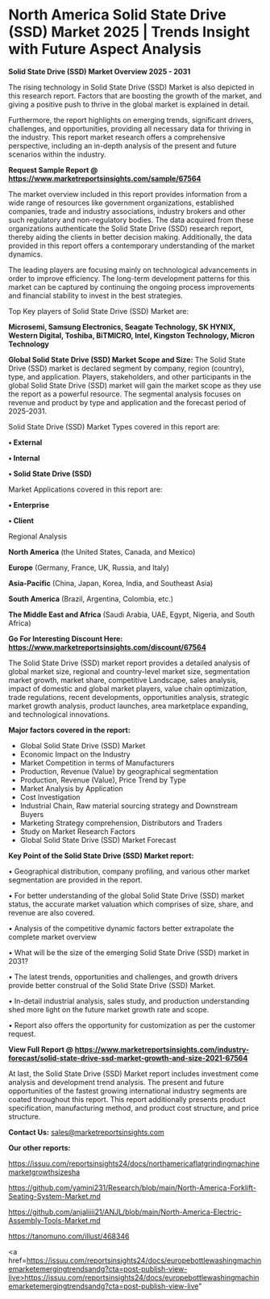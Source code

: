 # North America Solid State Drive (SSD) Market 2025 | Trends Insight with Future Aspect Analysis

<Strong> Solid State Drive (SSD) Market Overview 2025 - 2031</strong>

The rising technology in Solid State Drive (SSD) Market is also depicted in this research report. Factors that are boosting the growth of the market, and giving a positive push to thrive in the global market is explained in detail.

Furthermore, the report highlights on emerging trends, significant drivers, challenges, and opportunities, providing all necessary data for thriving in the industry. This report market research offers a comprehensive perspective, including an in-depth analysis of the present and future scenarios within the industry.

<strong>Request Sample Report @ <a href=https://www.marketreportsinsights.com/sample/67564>https://www.marketreportsinsights.com/sample/67564</a></strong>

The market overview included in this report provides information from a wide range of resources like government organizations, established companies, trade and industry associations, industry brokers and other such regulatory and non-regulatory bodies. The data acquired from these organizations authenticate the Solid State Drive (SSD) research report, thereby aiding the clients in better decision making. Additionally, the data provided in this report offers a contemporary understanding of the market dynamics.

The leading players are focusing mainly on technological advancements in order to improve efficiency. The long-term development patterns for this market can be captured by continuing the ongoing process improvements and financial stability to invest in the best strategies.

Top Key players of Solid State Drive (SSD) Market are:

<strong>Microsemi, Samsung Electronics, Seagate Technology, SK HYNIX, Western Digital, Toshiba, BiTMICRO, Intel, Kingston Technology, Micron Technology</strong>

<strong><b>Global Solid State Drive (SSD) Market Scope and Size:</b></strong>
The Solid State Drive (SSD) market is declared segment by company, region (country), type, and application. Players, stakeholders, and other participants in the global Solid State Drive (SSD) market will gain the market scope as they use the report as a powerful resource. The segmental analysis focuses on revenue and product by type and application and the forecast period of 2025-2031.

Solid State Drive (SSD) Market Types covered in this report are:

<strong>• External

• Internal

• Solid State Drive (SSD)</strong>

Market Applications covered in this report are:

<strong>• Enterprise

• Client</strong> 

Regional Analysis

<strong>North America</strong> (the United States, Canada, and Mexico)

<strong>Europe</strong> (Germany, France, UK, Russia, and Italy)

<strong>Asia-Pacific</strong> (China, Japan, Korea, India, and Southeast Asia)

<strong>South America</strong> (Brazil, Argentina, Colombia, etc.)

<strong>The Middle East and Africa</strong> (Saudi Arabia, UAE, Egypt, Nigeria, and South Africa)

<strong>Go For Interesting Discount Here: <a href=https://www.marketreportsinsights.com/discount/67564>https://www.marketreportsinsights.com/discount/67564</a></strong>

The Solid State Drive (SSD) market report provides a detailed analysis of global market size, regional and country-level market size, segmentation market growth, market share, competitive Landscape, sales analysis, impact of domestic and global market players, value chain optimization, trade regulations, recent developments, opportunities analysis, strategic market growth analysis, product launches, area marketplace expanding, and technological innovations.

<strong><b>Major factors covered in the report:</b></strong>
<ul>
  <li>Global Solid State Drive (SSD) Market </li>
  <li>Economic Impact on the Industry</li>
  <li>Market Competition in terms of Manufacturers</li>
  <li>Production, Revenue (Value) by geographical segmentation</li>
  <li>Production, Revenue (Value), Price Trend by Type</li>
  <li>Market Analysis by Application</li>
  <li>Cost Investigation</li>
  <li>Industrial Chain, Raw material sourcing strategy and Downstream Buyers</li>
  <li>Marketing Strategy comprehension, Distributors and Traders</li>
  <li>Study on Market Research Factors</li>
  <li>Global Solid State Drive (SSD) Market Forecast</li>
</ul>

<strong><b>Key Point of the Solid State Drive (SSD) Market report:</b></strong>

• Geographical distribution, company profiling, and various other market segmentation are provided in the report.

• For better understanding of the global Solid State Drive (SSD) market status, the accurate market valuation which comprises of size, share, and revenue are also covered.

• Analysis of the competitive dynamic factors better extrapolate the complete market overview

• What will be the size of the emerging Solid State Drive (SSD) market in 2031?

• The latest trends, opportunities and challenges, and growth drivers provide better construal of the Solid State Drive (SSD) Market.

• In-detail industrial analysis, sales study, and production understanding shed more light on the future market growth rate and scope.

• Report also offers the opportunity for customization as per the customer request.

<strong><b>View Full Report @ <a href=https://www.marketreportsinsights.com/industry-forecast/solid-state-drive-ssd-market-growth-and-size-2021-67564>https://www.marketreportsinsights.com/industry-forecast/solid-state-drive-ssd-market-growth-and-size-2021-67564</a></b></strong>


At last, the Solid State Drive (SSD) Market report includes investment come analysis and development trend analysis. The present and future opportunities of the fastest growing international industry segments are coated throughout this report. This report additionally presents product specification, manufacturing method, and product cost structure, and price structure.

<strong>Contact Us:</strong>
sales@marketreportsinsights.com

<strong>Our other reports:</strong>

<a href=https://issuu.com/reportsinsights24/docs/northamericaflatgrindingmachinemarketgrowthsizesha>https://issuu.com/reportsinsights24/docs/northamericaflatgrindingmachinemarketgrowthsizesha</a>

<a href=https://github.com/yamini231/Research/blob/main/North-America-Forklift-Seating-System-Market.md>https://github.com/yamini231/Research/blob/main/North-America-Forklift-Seating-System-Market.md</a>

<a href=https://github.com/anjaliiii21/ANJL/blob/main/North-America-Electric-Assembly-Tools-Market.md>https://github.com/anjaliiii21/ANJL/blob/main/North-America-Electric-Assembly-Tools-Market.md</a>

<a href=https://tanomuno.com/illust/468346>https://tanomuno.com/illust/468346</a>

<a href=https://issuu.com/reportsinsights24/docs/europebottlewashingmachinemarketemergingtrendsandg?cta=post-publish-view-live>https://issuu.com/reportsinsights24/docs/europebottlewashingmachinemarketemergingtrendsandg?cta=post-publish-view-live</a>"
